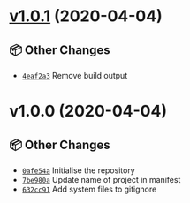 # [v1.0.1](https://github.com/JoshAntBrown/OctoTask/compare/v1.0.0...v1.0.1) (2020-04-04)

## 📦 Other Changes
- [`4eaf2a3`](https://github.com/JoshAntBrown/OctoTask/commit/4eaf2a3)  Remove build output

# v1.0.0 (2020-04-04)

## 📦 Other Changes
- [`0afe54a`](https://github.com/JoshAntBrown/OctoTask/commit/0afe54a)  Initialise the repository 
- [`7be980a`](https://github.com/JoshAntBrown/OctoTask/commit/7be980a)  Update name of project in manifest 
- [`632cc91`](https://github.com/JoshAntBrown/OctoTask/commit/632cc91)  Add system files to gitignore
